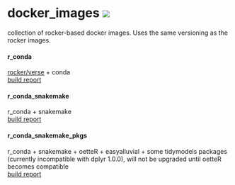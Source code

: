 # docker_images ![](https://img.shields.io/docker/automated/rocker/r-ver.svg)
collection of rocker-based docker images. Uses the same versioning as the rocker images.

#### r_conda
[rocker/verse](https://hub.docker.com/r/rocker/verse) + conda  
[build report](https://hub.docker.com/repository/docker/erblast/r_conda/builds)

#### r_conda_snakemake
r_conda + snakemake  
[build report](https://hub.docker.com/repository/docker/erblast/r_conda_snakemake/builds)

#### r_conda_snakemake_pkgs
r_conda + snakemake + oetteR + easyalluvial + some tidymodels packages  
(currently incompatible with dplyr 1.0.0), will not be upgraded until oetteR becomes compatible  
[build report](https://hub.docker.com/repository/docker/erblast/r_conda_snakemake_pkgs/builds)
